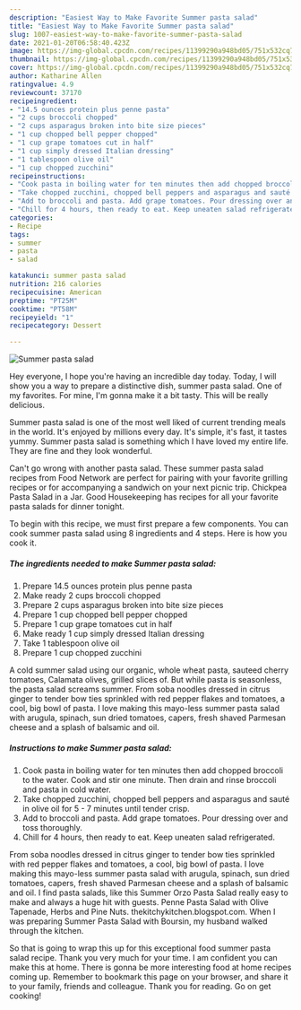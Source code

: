 ```yaml
---
description: "Easiest Way to Make Favorite Summer pasta salad"
title: "Easiest Way to Make Favorite Summer pasta salad"
slug: 1007-easiest-way-to-make-favorite-summer-pasta-salad
date: 2021-01-20T06:58:40.423Z
image: https://img-global.cpcdn.com/recipes/11399290a948bd05/751x532cq70/summer-pasta-salad-recipe-main-photo.jpg
thumbnail: https://img-global.cpcdn.com/recipes/11399290a948bd05/751x532cq70/summer-pasta-salad-recipe-main-photo.jpg
cover: https://img-global.cpcdn.com/recipes/11399290a948bd05/751x532cq70/summer-pasta-salad-recipe-main-photo.jpg
author: Katharine Allen
ratingvalue: 4.9
reviewcount: 37170
recipeingredient:
- "14.5 ounces protein plus penne pasta"
- "2 cups broccoli chopped"
- "2 cups asparagus broken into bite size pieces"
- "1 cup chopped bell pepper chopped"
- "1 cup grape tomatoes cut in half"
- "1 cup simply dressed Italian dressing"
- "1 tablespoon olive oil"
- "1 cup chopped zucchini"
recipeinstructions:
- "Cook pasta in boiling water for ten minutes then add chopped broccoli to the water. Cook and stir one minute. Then drain and rinse broccoli and pasta in cold water."
- "Take chopped zucchini, chopped bell peppers and asparagus and sauté in olive oil for 5 - 7 minutes until tender crisp."
- "Add to broccoli and pasta. Add grape tomatoes. Pour dressing over and toss thoroughly."
- "Chill for 4 hours, then ready to eat. Keep uneaten salad refrigerated."
categories:
- Recipe
tags:
- summer
- pasta
- salad

katakunci: summer pasta salad 
nutrition: 216 calories
recipecuisine: American
preptime: "PT25M"
cooktime: "PT58M"
recipeyield: "1"
recipecategory: Dessert

---
```



![Summer pasta salad](https://img-global.cpcdn.com/recipes/11399290a948bd05/751x532cq70/summer-pasta-salad-recipe-main-photo.jpg)

Hey everyone, I hope you're having an incredible day today. Today, I will show you a way to prepare a distinctive dish, summer pasta salad. One of my favorites. For mine, I'm gonna make it a bit tasty. This will be really delicious.

Summer pasta salad is one of the most well liked of current trending meals in the world. It's enjoyed by millions every day. It's simple, it's fast, it tastes yummy. Summer pasta salad is something which I have loved my entire life. They are fine and they look wonderful.

Can&#39;t go wrong with another pasta salad. These summer pasta salad recipes from Food Network are perfect for pairing with your favorite grilling recipes or for accompanying a sandwich on your next picnic trip. Chickpea Pasta Salad in a Jar. Good Housekeeping has recipes for all your favorite pasta salads for dinner tonight.


To begin with this recipe, we must first prepare a few components. You can cook summer pasta salad using 8 ingredients and 4 steps. Here is how you cook it.

<!--inarticleads1-->

##### The ingredients needed to make Summer pasta salad:

1. Prepare 14.5 ounces protein plus penne pasta
1. Make ready 2 cups broccoli chopped
1. Prepare 2 cups asparagus broken into bite size pieces
1. Prepare 1 cup chopped bell pepper chopped
1. Prepare 1 cup grape tomatoes cut in half
1. Make ready 1 cup simply dressed Italian dressing
1. Take 1 tablespoon olive oil
1. Prepare 1 cup chopped zucchini


A cold summer salad using our organic, whole wheat pasta, sauteed cherry tomatoes, Calamata olives, grilled slices of. But while pasta is seasonless, the pasta salad screams summer. From soba noodles dressed in citrus ginger to tender bow ties sprinkled with red pepper flakes and tomatoes, a cool, big bowl of pasta. I love making this mayo-less summer pasta salad with arugula, spinach, sun dried tomatoes, capers, fresh shaved Parmesan cheese and a splash of balsamic and oil. 

<!--inarticleads2-->

##### Instructions to make Summer pasta salad:

1. Cook pasta in boiling water for ten minutes then add chopped broccoli to the water. Cook and stir one minute. Then drain and rinse broccoli and pasta in cold water.
1. Take chopped zucchini, chopped bell peppers and asparagus and sauté in olive oil for 5 - 7 minutes until tender crisp.
1. Add to broccoli and pasta. Add grape tomatoes. Pour dressing over and toss thoroughly.
1. Chill for 4 hours, then ready to eat. Keep uneaten salad refrigerated.


From soba noodles dressed in citrus ginger to tender bow ties sprinkled with red pepper flakes and tomatoes, a cool, big bowl of pasta. I love making this mayo-less summer pasta salad with arugula, spinach, sun dried tomatoes, capers, fresh shaved Parmesan cheese and a splash of balsamic and oil. I find pasta salads, like this Summer Orzo Pasta Salad really easy to make and always a huge hit with guests. Penne Pasta Salad with Olive Tapenade, Herbs and Pine Nuts. thekitchykitchen.blogspot.com. When I was preparing Summer Pasta Salad with Boursin, my husband walked through the kitchen. 

So that is going to wrap this up for this exceptional food summer pasta salad recipe. Thank you very much for your time. I am confident you can make this at home. There is gonna be more interesting food at home recipes coming up. Remember to bookmark this page on your browser, and share it to your family, friends and colleague. Thank you for reading. Go on get cooking!
